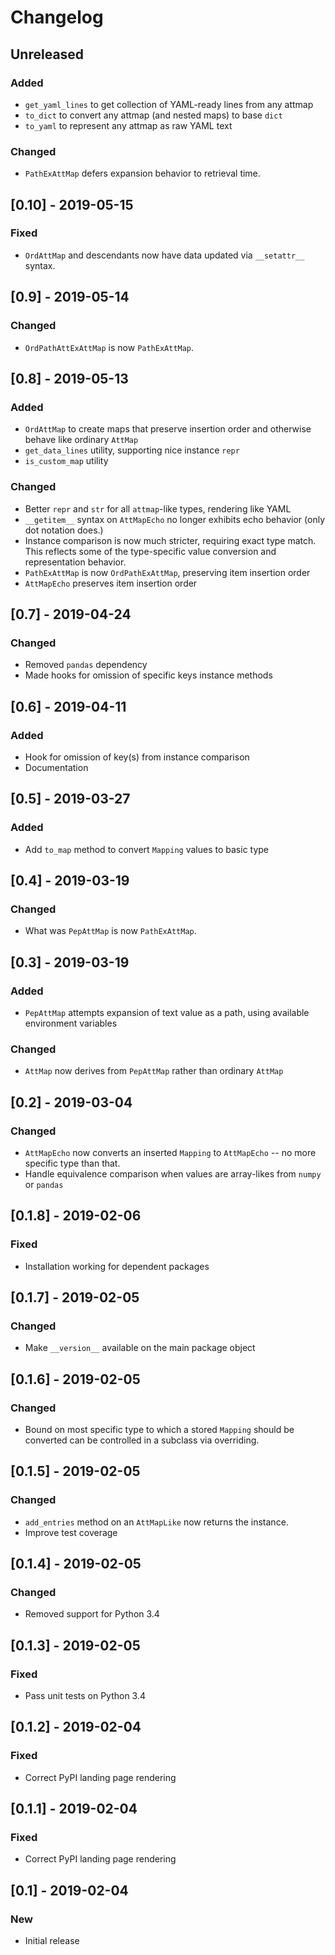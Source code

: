 # Changelog

## Unreleased
### Added
- `get_yaml_lines` to get collection of YAML-ready lines from any attmap
- `to_dict` to convert any attmap (and nested maps) to base `dict`
- `to_yaml` to represent any attmap as raw YAML text
### Changed
- `PathExAttMap` defers expansion behavior to retrieval time.

## [0.10] - 2019-05-15
### Fixed
- `OrdAttMap` and descendants now have data updated via `__setattr__` syntax.

## [0.9] - 2019-05-14
### Changed
- `OrdPathAttExAttMap` is now `PathExAttMap`.

## [0.8] - 2019-05-13
### Added
- `OrdAttMap` to create maps that preserve insertion order and otherwise behave like ordinary `AttMap`
- `get_data_lines` utility, supporting nice instance `repr`
- `is_custom_map` utility
### Changed
- Better `repr` and `str` for all `attmap`-like types, rendering like YAML
- `__getitem__` syntax on `AttMapEcho` no longer exhibits echo behavior (only dot notation does.)
- Instance comparison is now much stricter, requiring exact type match. This reflects some of the type-specific value conversion and representation behavior.
- `PathExAttMap` is now `OrdPathExAttMap`, preserving item insertion order
- `AttMapEcho` preserves item insertion order

## [0.7] - 2019-04-24
### Changed
- Removed `pandas` dependency
- Made hooks for omission of specific keys instance methods

## [0.6] - 2019-04-11
### Added
- Hook for omission of key(s) from instance comparison
- Documentation

## [0.5] - 2019-03-27
### Added
- Add `to_map` method to convert `Mapping` values to basic type

## [0.4] - 2019-03-19
### Changed
- What was `PepAttMap` is now `PathExAttMap`.

## [0.3] - 2019-03-19
### Added
- `PepAttMap` attempts expansion of text value as a path, using available environment variables
### Changed
- `AttMap` now derives from `PepAttMap` rather than ordinary `AttMap`

## [0.2] - 2019-03-04
### Changed
- `AttMapEcho` now converts an inserted `Mapping` to `AttMapEcho` -- no more specific type than that.
- Handle equivalence comparison when values are array-likes from `numpy` or `pandas`

## [0.1.8] - 2019-02-06
### Fixed
- Installation working for dependent packages

## [0.1.7] - 2019-02-05
### Changed
- Make `__version__` available on the main package object

##  [0.1.6] - 2019-02-05
### Changed
- Bound on most specific type to which a stored `Mapping` should be converted can be controlled in a subclass via overriding.

## [0.1.5] - 2019-02-05
### Changed
- `add_entries` method on an `AttMapLike` now returns the instance.
- Improve test coverage

## [0.1.4] - 2019-02-05
### Changed
- Removed support for Python 3.4

## [0.1.3] - 2019-02-05
### Fixed
- Pass unit tests on Python 3.4

## [0.1.2] - 2019-02-04
### Fixed
- Correct PyPI landing page rendering

## [0.1.1] - 2019-02-04
### Fixed
- Correct PyPI landing page rendering

## [0.1] - 2019-02-04
### New
- Initial release

